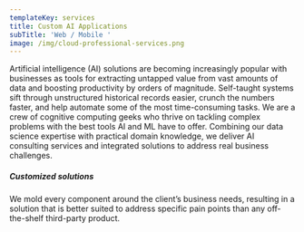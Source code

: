 ```yaml
---
templateKey: services
title: Custom AI Applications
subTitle: 'Web / Mobile '
image: /img/cloud-professional-services.png
---
```

Artificial intelligence (AI) solutions are becoming increasingly popular with businesses as tools for extracting untapped value from vast amounts of data and boosting productivity by orders of magnitude. Self-taught systems sift through unstructured historical records easier, crunch the numbers faster, and help automate some of the most time-consuming tasks. We are a crew of cognitive computing geeks who thrive on tackling complex problems with the best tools AI and ML have to offer. Combining our data science expertise with practical domain knowledge, we deliver AI consulting services and integrated solutions to address real business challenges.

##### **Customized solutions**

We mold every component around the client’s business needs, resulting in a solution that is better suited to address specific pain points than any off-the-shelf third-party product.
